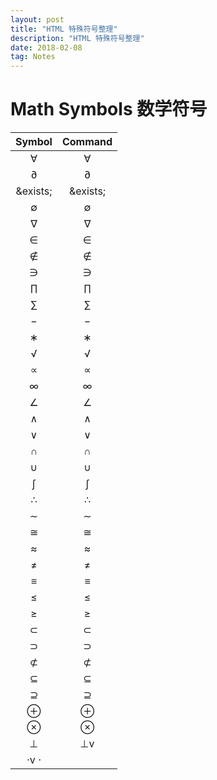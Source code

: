 ```yaml
---
layout: post
title: "HTML 特殊符号整理"
description: "HTML 特殊符号整理"
date: 2018-02-08
tag: Notes
---
```


# Math Symbols 数学符号

| Symbol |     Command     |
| :---: | :---: |
|&forall;|	&forall;|
|&part;|	&part;|
|&exists;|	&exists;|
|&empty;|	&empty;|
|&nabla;|	&nabla;|
|&isin;|	&isin;|
|&notin;|	&notin;|
|&ni;|	&ni;|
|&prod;|	&prod;|
|&sum;|	&sum;|
|&minus;|	&minus;|
|&lowast;|	&lowast;|
|&radic;|	&radic;|
|&prop;|	&prop;|
|&infin;|	&infin;|
|&ang;|	&ang;|
|&and;|	&and;|
|&or;|	&or;|
|&cap;|	&cap;|
|&cup;|	&cup;|
|&int;|	&int;|
|&there4;|	&there4;|
|&sim;|	&sim;|
|&cong;|	&cong;|
|&asymp;|	&asymp;|
|&ne;|	&ne;|
|&equiv;|	&equiv;|
|&le;|	&le;|
|&ge;|	&ge;|
|&sub;|	&sub;|
|&sup;|	&sup;|
|&nsub;|	&nsub;|
|&sube;|	&sube;|
|&supe;|	&supe;|
|&oplus;|	&oplus;|
|&otimes;|	&otimes;|
|&perp;|	&perp;v
|&sdot;v	&sdot;|


